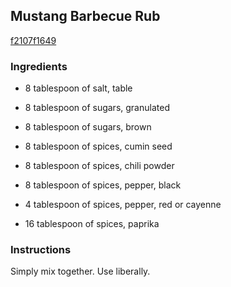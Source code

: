 ## Mustang Barbecue Rub

[f2107f1649](http://www.food.com/recipe/mustang-barbecue-rub-74697)

### Ingredients

 - 8 tablespoon of salt, table

 - 8 tablespoon of sugars, granulated

 - 8 tablespoon of sugars, brown

 - 8 tablespoon of spices, cumin seed

 - 8 tablespoon of spices, chili powder

 - 8 tablespoon of spices, pepper, black

 - 4 tablespoon of spices, pepper, red or cayenne

 - 16 tablespoon of spices, paprika

### Instructions

Simply mix together. Use liberally.